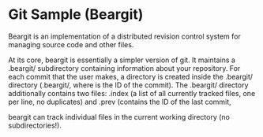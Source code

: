 # Git Sample (Beargit)

Beargit is an implementation of a distributed revision control system for managing source code and other files. 

At its core, beargit is essentially a simpler version of git. It maintains a .beargit/ subdirectory containing information about your repository.  For each commit that the user makes, a directory is created inside the .beargit/ directory (.beargit/<ID>, where <ID> is the ID of the commit). The .beargit/ directory additionally contains two files: .index (a list of all currently tracked files, one per line, no duplicates) and .prev (contains the ID of the last commit,

beargit can track individual files in the current working directory (no subdirectories!).
